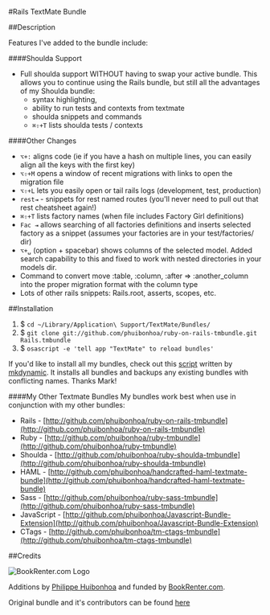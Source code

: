 #Rails TextMate Bundle

##Description

Features I've added to the bundle include:

####Shoulda Support
 * Full shoulda support WITHOUT having to swap your active bundle.  This allows you to continue using the Rails bundle, but still all the advantages of my Shoulda bundle:
   * syntax highlighting, 
   * ability to run tests and contexts from textmate
   * shoulda snippets and commands
   * <code>⌘⇧+T</code> lists shoulda tests / contexts

####Other Changes
 * <code>⌥+:</code> aligns code (ie if you have a hash on multiple lines, you can easily align all the keys with the first key)
 * <code>⌥⇧+M</code> opens a window of recent migrations with links to open the migration file
 * <code>⌥⇧+L</code> lets you easily  open or tail rails logs (development, test, production) 
 * <code>rest⇥</code> - snippets for rest named routes (you'll never need to pull out that rest cheatsheet again!)
 * <code>⌘⇧+T</code> lists factory names (when file includes Factory Girl definitions)
 * <code>Fac ⇥</code> allows searching of all factories definitions and inserts selected factory as a snippet (assumes your factories are in your test/factories/ dir)
 * <code>⌥+␣</code> (option + spacebar) shows columns of the selected model.  Added search capability to this and fixed to work with nested directories in your models dir.
 * Command to convert move :table, :column, :after => :another_column into the proper migration format with the column type
 * Lots of other rails snippets: Rails.root, asserts, scopes, etc.  
 
##Installation

1. $ `cd ~/Library/Application\ Support/TextMate/Bundles/`
2. $ `git clone git://github.com/phuibonhoa/ruby-on-rails-tmbundle.git Rails.tmbundle`
3. $ `osascript -e 'tell app "TextMate" to reload bundles'`

If you'd like to install all my bundles, check out this [script](http://gist.github.com/443129) written by [mkdynamic](http://github.com/mkdynamic).  It installs all bundles and backups any existing bundles with conflicting names.  Thanks Mark!

####My Other Textmate Bundles
My bundles work best when use in conjunction with my other bundles:

 * Rails - [http://github.com/phuibonhoa/ruby-on-rails-tmbundle](http://github.com/phuibonhoa/ruby-on-rails-tmbundle)
 * Ruby - [http://github.com/phuibonhoa/ruby-tmbundle](http://github.com/phuibonhoa/ruby-tmbundle)
 * Shoulda - [http://github.com/phuibonhoa/ruby-shoulda-tmbundle](http://github.com/phuibonhoa/ruby-shoulda-tmbundle)
 * HAML - [http://github.com/phuibonhoa/handcrafted-haml-textmate-bundle](http://github.com/phuibonhoa/handcrafted-haml-textmate-bundle)
 * Sass - [http://github.com/phuibonhoa/ruby-sass-tmbundle](http://github.com/phuibonhoa/ruby-sass-tmbundle)
 * JavaScript - [http://github.com/phuibonhoa/Javascript-Bundle-Extension](http://github.com/phuibonhoa/Javascript-Bundle-Extension)
 * CTags - [http://github.com/phuibonhoa/tm-ctags-tmbundle](http://github.com/phuibonhoa/tm-ctags-tmbundle)

##Credits


![BookRenter.com Logo](http://assets0.bookrenter.com/images/header/bookrenter_logo.gif "BookRenter.com")

Additions by [Philippe Huibonhoa](http://github.com/phuibonhoa) and funded by [BookRenter.com](http://www.bookrenter.com "BookRenter.com").


Original bundle and it's contributors can be found [here](http://github.com/drnic/ruby-on-rails-tmbundle)
